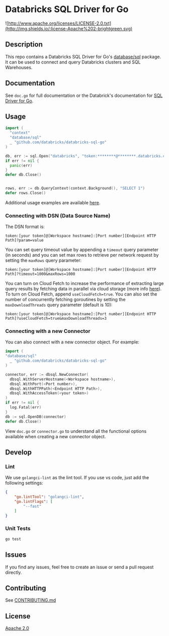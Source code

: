 # Databricks SQL Driver for Go


![http://www.apache.org/licenses/LICENSE-2.0.txt](http://img.shields.io/:license-Apache%202-brightgreen.svg)

## Description

This repo contains a Databricks SQL Driver for Go's [database/sql](https://golang.org/pkg/database/sql) package. It can be used to connect and query Databricks clusters and SQL Warehouses.

## Documentation

See `doc.go` for full documentation or the Databrick's documentation for [SQL Driver for Go](https://docs.databricks.com/dev-tools/go-sql-driver.html).

## Usage

```go
import (
  "context"
  "database/sql"
  _ "github.com/databricks/databricks-sql-go"
)

db, err := sql.Open("databricks", "token:********@********.databricks.com:443/sql/1.0/endpoints/********")
if err != nil {
  panic(err)
}
defer db.Close()


rows, err := db.QueryContext(context.Background(), "SELECT 1")
defer rows.Close()
```

Additional usage examples are available [here](https://github.com/databricks/databricks-sql-go/tree/main/examples).

### Connecting with DSN (Data Source Name)

The DSN format is:

```
token:[your token]@[Workspace hostname]:[Port number][Endpoint HTTP Path]?param=value
```

You can set query timeout value by appending a `timeout` query parameter (in seconds) and you can set max rows to retrieve per network request by setting the `maxRows` query parameter:

```
token:[your token]@[Workspace hostname]:[Port number][Endpoint HTTP Path]?timeout=1000&maxRows=1000
```
You can turn on Cloud Fetch to increase the performance of extracting large query results by fetching data in parallel via cloud storage (more info [here](https://www.databricks.com/blog/2021/08/11/how-we-achieved-high-bandwidth-connectivity-with-bi-tools.html)). To turn on Cloud Fetch, append `useCloudFetch=true`. You can also set the number of concurrently fetching goroutines by setting the `maxDownloadThreads` query parameter (default is 10):
```
token:[your token]@[Workspace hostname]:[Port number][Endpoint HTTP Path]?useCloudFetch=true&maxDownloadThreads=3
```

### Connecting with a new Connector

You can also connect with a new connector object. For example:

```go
import (
"database/sql"
  _ "github.com/databricks/databricks-sql-go"
)

connector, err := dbsql.NewConnector(
  dbsql.WithServerHostname(<Workspace hostname>),
  dbsql.WithPort(<Port number>),
  dbsql.WithHTTPPath(<Endpoint HTTP Path>),
  dbsql.WithAccessToken(<your token>)
)
if err != nil {
  log.Fatal(err)
}
db := sql.OpenDB(connector)
defer db.Close()
```

View `doc.go` or `connector.go` to understand all the functional options available when creating a new connector object.

## Develop

### Lint
We use `golangci-lint` as the lint tool. If you use vs code, just add the following settings:
``` json
{
    "go.lintTool": "golangci-lint",
    "go.lintFlags": [
        "--fast"
    ]
}
```
### Unit Tests

```bash
go test
```

## Issues

If you find any issues, feel free to create an issue or send a pull request directly.

## Contributing

See [CONTRIBUTING.md](CONTRIBUTING.md)

## License

[Apache 2.0](https://github.com/databricks/databricks-sql-go/blob/main/LICENSE)
